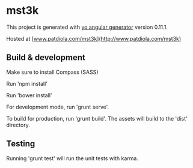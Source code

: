 # mst3k

This project is generated with [yo angular generator](https://github.com/yeoman/generator-angular)
version 0.11.1.

Hosted at [www.patdiola.com/mst3k](http://www.patdiola.com/mst3k)

## Build & development

Make sure to install Compass (SASS)

Run 'npm install'

Run 'bower install'

For development mode, run 'grunt serve'.

To build for production, run 'grunt build'. The assets will build to the 'dist' directory.

## Testing

Running 'grunt test' will run the unit tests with karma.
